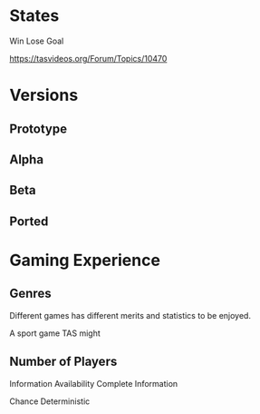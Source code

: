 # States

Win
Lose
Goal

https://tasvideos.org/Forum/Topics/10470

# Versions

## Prototype
## Alpha
## Beta
## Ported

# Gaming Experience
## Genres
Different games has different merits and statistics to be enjoyed.

A sport game TAS might 


## Number of Players

Information Availability
	Complete Information

Chance
	Deterministic